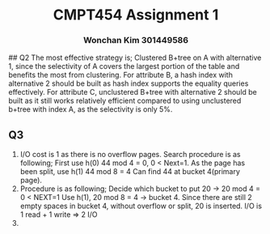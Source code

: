 <div><center><h1>CMPT454 Assignment 1</h1></center></div>
<div><center><h3>Wonchan Kim 301449586</h2></center></div>
## Q2
The most effective strategy is; Clustered B+tree on A with alternative 1, since the selectivity of A covers the largest portion of the table and benefits the most from clustering. 
For attribute B, a hash index with alternative 2 should be built as hash index supports the equality queries effectively. 
For attribute C, unclustered B+tree with alternative 2 should be built as it still works relatively efficient compared to using unclustered b+tree with index A, as the selectivity is only 5%. 

## Q3

1. I/O cost is 1 as there is no overflow pages. 
   Search procedure is as following; 
   First use h(0) 44 mod 4 = 0, 0 < Next=1.
   As the page has been split, use h(1) 44 mod 8 = 4
   Can find 44 at bucket 4(primary page).
2. Procedure is as following;
   Decide which bucket to put 20 -> 20 mod 4 = 0 < NEXT=1
   Use h(1), 20 mod 8 = 4 -> bucket 4.
   Since there are still 2 empty spaces in bucket 4, without overflow or split, 20 is inserted. 
   I/O is 1 read + 1 write => 2 I/O
3. 
   